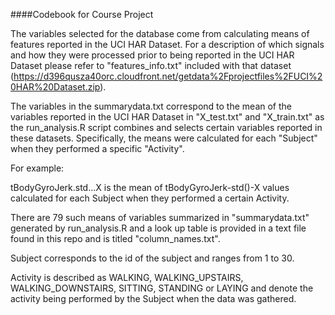 ####Codebook for Course Project


The variables selected for the database come from calculating means of features reported in the UCI HAR Dataset.  For a description of which signals and how they were processed prior to being reported in the UCI HAR Dataset please refer to "features_info.txt" included with that dataset (https://d396qusza40orc.cloudfront.net/getdata%2Fprojectfiles%2FUCI%20HAR%20Dataset.zip).

The variables in the summarydata.txt correspond to the mean of the variables reported in the UCI HAR Dataset in "X_test.txt" and "X_train.txt" as the run_analysis.R script combines and selects certain variables reported in these datasets. Specifically, the means were calculated for each "Subject" when they performed a specific "Activity".

For example:

tBodyGyroJerk.std...X  is the mean of tBodyGyroJerk-std()-X values calculated for each Subject when they performed a certain Activity.

There are 79 such means of variables summarized in "summarydata.txt" generated by run_analysis.R and a look up table is provided in a text file found in this repo and is titled "column_names.txt".

Subject  corresponds to the id of the subject and ranges from 1 to 30.

Activity is described as WALKING, WALKING_UPSTAIRS, WALKING_DOWNSTAIRS, SITTING, STANDING or LAYING and denote the activity being performed by the Subject when the data was gathered.

